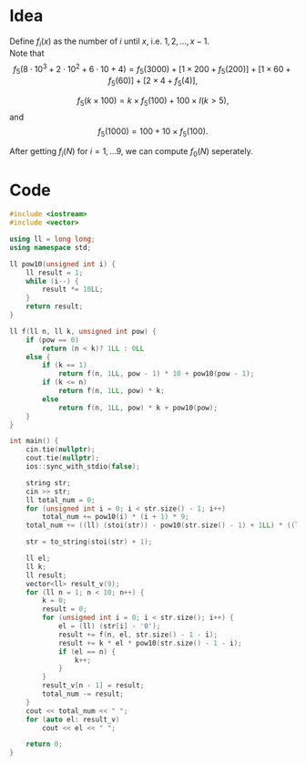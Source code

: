 # Idea
Define $f_i(x)$ as the number of $i$ until $x$, i.e. $1, 2, \dots, x-1$.  
Note that
$$
f_5(8\cdot 10^3 + 2\cdot 10^2 + 6\cdot 10 + 4) = f_5(3000) + [1 \times200 + f_5(200)] + [1\times 60 + f_5(60)] + [2\times 4+f_5(4)],
$$

$$
f_5(k\times100) = k\times f_5(100) + 100\times I(k > 5),
$$
and 
$$
f_5(1000) = 100 + 10 \times f_5(100).
$$

After getting $f_i(N)$ for $i=1, \dots 9$, we can compute $f_0(N)$ seperately.
# Code
```cpp
#include <iostream>
#include <vector>

using ll = long long;
using namespace std;

ll pow10(unsigned int i) {
    ll result = 1;
    while (i--) {
        result *= 10LL;
    }
    return result;
}

ll f(ll n, ll k, unsigned int pow) {
    if (pow == 0)
        return (n < k)? 1LL : 0LL
    else {
        if (k == 1)
            return f(n, 1LL, pow - 1) * 10 + pow10(pow - 1);
        if (k <= n)
            return f(n, 1LL, pow) * k;
        else
            return f(n, 1LL, pow) * k + pow10(pow);
    }
}

int main() {
    cin.tie(nullptr);
    cout.tie(nullptr);
    ios::sync_with_stdio(false);

    string str;
    cin >> str;
    ll total_num = 0;
    for (unsigned int i = 0; i < str.size() - 1; i++)
        total_num += pow10(i) * (i + 1) * 9;
    total_num += ((ll) (stoi(str)) - pow10(str.size() - 1) + 1LL) * ((ll) str.size());

    str = to_string(stoi(str) + 1);

    ll el;
    ll k;
    ll result;
    vector<ll> result_v(9);
    for (ll n = 1; n < 10; n++) {
        k = 0;
        result = 0;
        for (unsigned int i = 0; i < str.size(); i++) {
            el = (ll) (str[i] - '0');
            result += f(n, el, str.size() - 1 - i);
            result += k * el * pow10(str.size() - 1 - i);
            if (el == n) {
                k++;
            }
        }
        result_v[n - 1] = result;
        total_num -= result;
    }
    cout << total_num << " ";
    for (auto el: result_v)
        cout << el << " ";

    return 0;
}
```